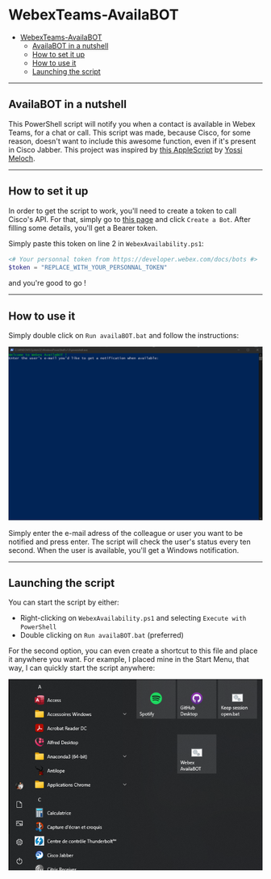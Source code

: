 # WebexTeams-AvailaBOT

- [WebexTeams-AvailaBOT](#webexteams-availabot)
  - [AvailaBOT in a nutshell](#availabot-in-a-nutshell)
  - [How to set it up](#how-to-set-it-up)
  - [How to use it](#how-to-use-it)
  - [Launching the script](#launching-the-script)

---

## AvailaBOT in a nutshell

This PowerShell script will notify you when a contact is available in Webex Teams, for a chat or call.
This script was made, because Cisco, for some reason, doesn't want to include this awesome function, even if it's present in Cisco Jabber.
This project was inspired by [this AppleScript](https://github.com/CiscoDevNet/webexTeams-ContactAlertWhenAvailable) by [Yossi Meloch](https://github.com/ymeloch).

---

## How to set it up

In order to get the script to work, you'll need to create a token to call Cisco's API. For that, simply go to [this page](https://developer.webex.com/docs/bots) and click `Create a Bot`.
After filling some details, you'll get a Bearer token.

Simply paste this token on line 2 in `WebexAvailability.ps1`:

```powershell
<# Your personnal token from https://developer.webex.com/docs/bots #>
$token = "REPLACE_WITH_YOUR_PERSONNAL_TOKEN"
```

and you're good to go !

---

## How to use it

Simply double click on  `Run availaBOT.bat` and follow the instructions:

![image](images/1.%20Homescreen.png?raw=true "Script launched")

Simply enter the e-mail adress of the colleague or user you want to be notified and press enter. The script will check the user's status every ten second.
When the user is available, you'll get a Windows notification.

---

## Launching the script

You can start the script by either:

- Right-clicking on `WebexAvailability.ps1` and selecting `Execute with PowerShell`
- Double clicking on `Run availaBOT.bat` (preferred)

For the second option, you can even create a shortcut to this file and place it anywhere you want.
For example, I placed mine in the Start Menu, that way, I can quickly start the script anywhere:

![image](images/Start%20menu.png?raw=true "Start menu")
